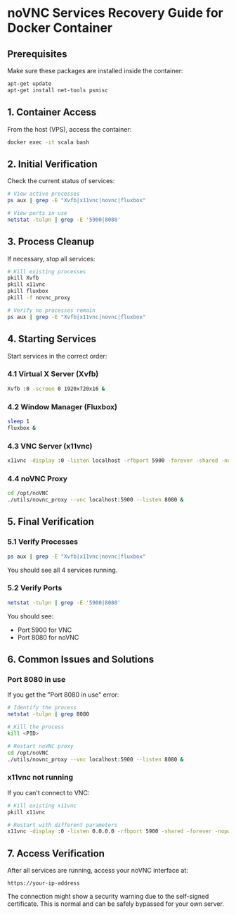 # noVNC Services Recovery Guide for Docker Container

## Prerequisites
Make sure these packages are installed inside the container:
```bash
apt-get update
apt-get install net-tools psmisc
```

## 1. Container Access

From the host (VPS), access the container:
```bash
docker exec -it scala bash
```

## 2. Initial Verification

Check the current status of services:
```bash
# View active processes
ps aux | grep -E "Xvfb|x11vnc|novnc|fluxbox"

# View ports in use
netstat -tulpn | grep -E '5900|8080'
```

## 3. Process Cleanup

If necessary, stop all services:
```bash
# Kill existing processes
pkill Xvfb
pkill x11vnc
pkill fluxbox
pkill -f novnc_proxy

# Verify no processes remain
ps aux | grep -E "Xvfb|x11vnc|novnc|fluxbox"
```

## 4. Starting Services

Start services in the correct order:

### 4.1 Virtual X Server (Xvfb)
```bash
Xvfb :0 -screen 0 1920x720x16 &
```

### 4.2 Window Manager (Fluxbox)
```bash
sleep 1
fluxbox &
```

### 4.3 VNC Server (x11vnc)
```bash
x11vnc -display :0 -listen localhost -rfbport 5900 -forever -shared -nopw &
```

### 4.4 noVNC Proxy
```bash
cd /opt/noVNC
./utils/novnc_proxy --vnc localhost:5900 --listen 8080 &
```

## 5. Final Verification

### 5.1 Verify Processes
```bash
ps aux | grep -E "Xvfb|x11vnc|novnc|fluxbox"
```
You should see all 4 services running.

### 5.2 Verify Ports
```bash
netstat -tulpn | grep -E '5900|8080'
```
You should see:
- Port 5900 for VNC
- Port 8080 for noVNC

## 6. Common Issues and Solutions

### Port 8080 in use
If you get the "Port 8080 in use" error:
```bash
# Identify the process
netstat -tulpn | grep 8080

# Kill the process
kill <PID>

# Restart noVNC proxy
cd /opt/noVNC
./utils/novnc_proxy --vnc localhost:5900 --listen 8080 &
```

### x11vnc not running
If you can't connect to VNC:
```bash
# Kill existing x11vnc
pkill x11vnc

# Restart with different parameters
x11vnc -display :0 -listen 0.0.0.0 -rfbport 5900 -shared -forever -nopw -xdamage &
```

## 7. Access Verification

After all services are running, access your noVNC interface at:
```
https://your-ip-address
```

The connection might show a security warning due to the self-signed certificate. This is normal and can be safely bypassed for your own server.
